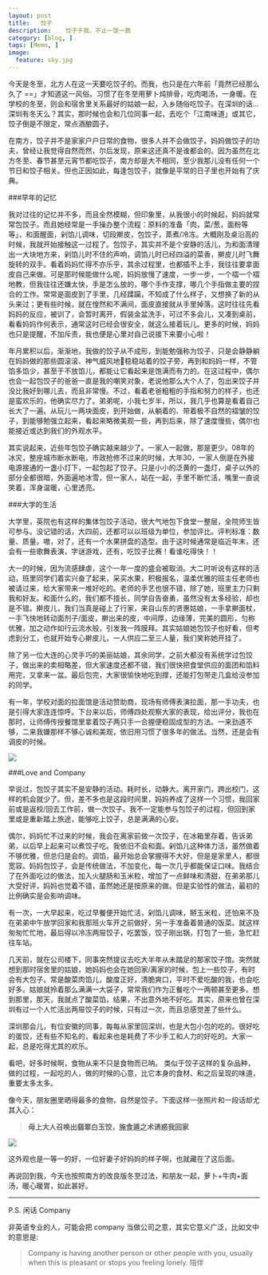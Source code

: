```yaml
---
layout: post  
title:   饺子
description:    饺子于我，不止一饭一蔬
category: [blog, ]  
tags: [Memo, ]  
image:
  feature: sky.jpg
---
```


今天是冬至，北方人在这一天要吃饺子的。而我，也只是在六年前「竟然已经那么久了 ==」才知道这一风俗。习惯了在冬至用萝卜炖排骨，吃肉喝汤，一身暖。在学校的冬至，则会和宿舍里关系最好的姑娘一起，入乡随俗吃饺子。在深圳的话...深圳有冬天么？其实，那时候也会和几位同事一起，去吃个「江南味道」或其它，饺子倒是不限定，常点酒酿圆子。

在南方，饺子并不是家家户户日常的食物，很多人并不会做饺子。妈妈做饺子的功夫，曾经让我觉得自然而然，尔后发现，原来这还真不是谁都会的。因为虽然在北方冬至、春节甚至元宵节都吃饺子，南方却是大不相同，至少我那儿没有任何一个节日和饺子相关。但也正因如此，每逢包饺子，就像是平常的日子里也开始有了庆典。

###早年的记忆

我对过往的记忆并不多，而且全然模糊，但印象里，从我很小的时候起，妈妈就常常包饺子。而且她经常是一手操办整个流程：原料的准备「肉，菜/葱，面粉等等」，和面醒面，剁馅儿调味，切段擀皮，包饺子，蒸煮/冷冻。大概刚及桌沿高的时候，我就开始接触这一过程了。包饺子，其实并不是个安静的活儿，为和面清理出一大块地方来，剁馅儿时不住的声响，调馅儿时已经四溢的菜香，擀皮儿时飞舞旋转的双手。看着妈妈忙得不亦乐乎，其余过程里，也都插不上手，我往往要拿面皮自己来做。可是那时候能做什么呢，妈妈放慢了速度，一步一步，一个褶一个褶地教，但我往往还嫌太快，手是怎么放的，哪个手作支撑，哪几个手指做主要的捏合的工作。常常是面皮到了手里，几经蹂躏，不知成了什么样子，又想换了新的从头来过；更有些时候，就在惶然和不满间，面皮直接就从手里掉落。这时往往先看妈妈的反应，被训了，会暂时离开，假装金盆洗手，可过不多会儿，又凑到桌前，看看妈妈作何表示，通常这时已经会很安全，就这么接着玩儿。更多的时候，妈妈也只是提醒，不加斥责，我也便是心里对自己说接下来要小心啦！

年月累积以后，渐渐地，我做的饺子从不成形，到能勉强称为饺子，只是会静静躺在妈妈做的那些圆滚滚、神气威风地稳稳站着的饺子旁，再到和妈妈一样，不管馅多馅少，甚至于不放馅儿，都能让它看起来是饱满而有力的。在这过程中，偶尔也会一起包饺子的爸爸一直是我的嘲笑对象，老说他那么大个人了，包出来饺子并没比我好到哪儿去，而且非常慢。不过，看着老爸粗粗的手指和努力的样子，也还是蛮欢乐的，他确实尽力了。弟弟呢，小我七岁半，所以，我几乎也算是看着自己长大了一遍。从玩儿一两块面皮，到开始做，从躺着的、带着极不自然的褶皱的饺子，到能够勉强立起来，看起来略微美观一些，再到后来，除了速度慢些，偶尔也能接近或达到我们的外观水平。

其实说起来，近些年包饺子确实越来越少了。一家人一起做，那是更少。08年的冰灾，整座城市断水断电，市政抢修不过来的时候，大年30，一家人倒是在外接电源接通的一盏小灯下，一起包起了饺子。只是小小的泛黄的一盏灯，桌子以外的部分全都很暗，外面遍地冰雪，但一家人，站在一起，手里不断忙活，嘴里一直说笑着，浑身温暖，心里透亮。

###大学的生活

大学里，英院也有这样的集体包饺子活动，很大气地包下食堂一整层，全院师生皆可参与。没记错的话，大四前，还都可以以班级为单位，参加评比。评判标准：数量、质量。嗷，对了，还有一个水果拼盘的造型。由于这时候通常是临近年末，还会有一些歌舞表演，字谜游戏，还有，吃饺子比赛！看谁吃得快！！

大一的时候，因为流感肆虐，这个一年一度的盛会被取消。大二时听说有这样的活动，班里同学们着实兴奋了起来，采买水果，积极报名，温柔优雅的班主任老师也被请过来，给大家带来一堆好吃的。老师的手艺也很不错，除了她，班里主力只剩我和好友。和面什么的，我们都不擅长，同学自告奋勇，虽然没有太多经验，却也是不错。擀皮儿，我们当真是碰上了行家，来自山东的贤惠姑娘，一手拿擀面杖，一手飞快地转动面剂子/面皮，擀出来的皮，中间厚，边缘薄，完美的圆形，匀称优雅，加之动作如行云流水般，引发我一阵膜拜。其实姑娘她包饺子也好看，但考虑到分工，也就开始专心擀皮儿，一人供应二至三人量，我们笑称她开挂了。

除了另一位大连的心灵手巧的美丽姑娘，其余同学，之前大都没有系统学过包饺子，做出来的卖相略差，但大家速度还都不错，我们很快把食堂供应的面团和馅料用完，又拿来一盆。最后包完，大家很愉快地吃到撑，还能打包带走几盒给没参加的同学。

有一年，学校对面的拉面馆是活动赞助商，现场有师傅表演拉面，那一手功夫，也是引得大家连连惊呼。下台来以后，师傅四处观察大家的表现，给出评分，我也在那时，让师傅传授餐馆里拿着饺子两只手一合握便稳固成型的方法。一来劲道不够，二来我嫌那样不够心诚和美观，依旧用习惯了很多年的做法。当然，还是会有调皮的时候。


![](http://7xp8y1.com1.z0.glb.clouddn.com/WeChat_1450783603.jpeg)

###Love and Company

早说过，包饺子其实不是安静的活动。耗时长，动静大。离开家门，跨出校门，这样的机会就少了。但，差不多也是这段时间里，妈妈养成了这样一个习惯，我回家前或是返校/回去工作前，做一次饺子。我不一定能参与包饺子的过程，但回到家里或是重新踏上旅途，能够吃上饺子，总是满满的心安。

偶尔，妈妈忙不过来的时候，我会在离家前做一次饺子，在冰箱里存着，告诉弟弟，以后早上起来可以煮饺子吃。我依旧不会和面。剁馅儿这种体力活，虽然做着不够优雅，但总归是会的。调馅，最开始总会掌握得不大好，但是是家里人，都很宽容。妈妈包饺子，会是传统做法，不加变化，每一次几乎都能保证口味。我结合了在外面吃过的做法，加入火腿肠和玉米粒，增加了一点鲜味和清甜，在弟弟那儿大受好评，妈妈也觉着不错，虽然她还是按原来的做。但是实验性的做法，最初的比例确实是会影响调味。

有一次，一大早起来，吃过早餐便开始忙活，剁馅儿调味，掰玉米粒，还怕来不及在弟弟中午放学回家和我那班火车开之前做好，另一手准备着普通的饭菜。就这样匆匆忙忙地，最后得以冷冻两屉饺子，吃罢饭，饺子刚出锅，打包了一些，急忙赶往车站。

几天前，就在公司楼下，同事突然提议去吃大半年从未踏足的那家饺子馆。突然就想到那时宿舍里的姑娘，她妈妈也会在她回家/离家的时候，包上一些饺子，有时会有大包子。常是酸菜肉馅儿，酸度正好，清脆爽口，平时不爱吃酸的我，也会吃好多。姑娘就拎着那么满满一大袋子，常常我们作为正餐吃个一两顿甚至更多。想到那里，那天，我就点了酸菜馅，结果，不出意外地不好吃。其实，原来也曾在深圳有过一个人忙活出两屉饺子的时候，只有过一次，而且总感觉差了些什么。

深圳那会儿，有位安徽的同事，每每从家里回深圳，也是大包小包的吃的。很好吃的蛋饺，还有些不知名的，看起来也是耗费了不少手工和人力的好吃的。大家一起，总是吃得尤其的欢乐。

看吧，好多时候啊，食物从来不只是食物而已呐。
类似于饺子这样的复杂品种，做的过程，一起吃的人，做的时候的心意，比它本身的食材、和之后呈现的味道，重要太多太多。

像今天，朋友圈里晒得最多的食物，自然是饺子。下面这样一张照片和一段话却尤其入心：

> **母上大人召唤出翡翠白玉饺，施食遁之术诱惑我回家**
> 
![](http://7xp8y1.com1.z0.glb.clouddn.com/WeChat_1450795943.jpeg)

这外观也是一等一的好，一位好妻子好妈妈的样子啊，也就藏在了这后面。

再说回到我，今天也按照南方的改良版冬至过法，和朋友一起，萝卜+牛肉+面汤，暖心暖胃，如此甚好。

***

P.S. 闲话 Company

非英语专业的人，可能会把 company 当做公司之意，其实它意义广泛，比如文中的意思是:

> Company is having another person or other people with you, usually when this is pleasant or stops you feeling lonely. 陪伴

